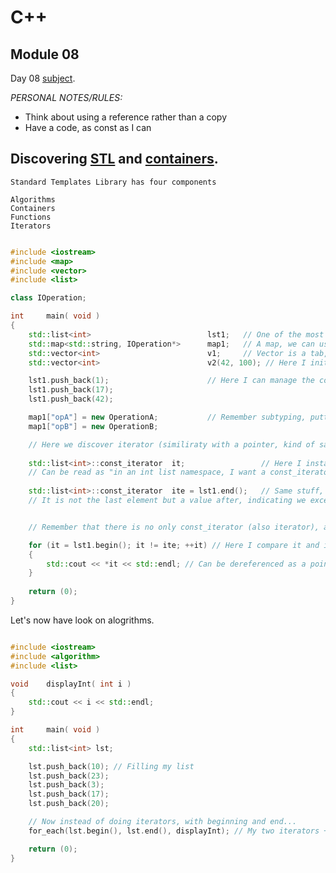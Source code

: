 # C++
## Module 08

Day 08 [subject](https://cdn.intra.42.fr/pdf/pdf/20275/en.subject.pdf).

*PERSONAL NOTES/RULES:*
- Think about using a reference rather than a copy
- Have a code, as const as I can

## Discovering [STL](https://www.geeksforgeeks.org/the-c-standard-template-library-stl/) and [containers](https://www.cplusplus.com/reference/stl/).

```
Standard Templates Library has four components

Algorithms
Containers
Functions
Iterators
```


```cpp

#include <iostream>
#include <map>
#include <vector>
#include <list>

class IOperation;

int		main( void )
{
	std::list<int>							lst1;	// One of the most current template container, is the list (here templated on int)
	std::map<std::string, IOperation*> 		map1; 	// A map, we can use other type than string for our key values
	std::vector<int>						v1;		// Vector is a tab, taking the type we want, here initialized by default (let's check)
	std::vector<int>						v2(42, 100); // Here I initialize my vector, saying I want 42 entries that take 100 for value

	lst1.push_back(1);						// Here I can manage the content of my int list
	lst1.push_back(17);
	lst1.push_back(42);

	map1["opA"] = new OperationA;			// Remember subtyping, putting a pointer in the interface to store its derived objects
	map1["opB"] = new OperationB;

	// Here we discover iterator (similiraty with a pointer, kind of same behavior)
	
	std::list<int>::const_iterator	it;					// Here I instantiate a const_iterator through an int list
	// Can be read as "in an int list namespace, I want a const_iterator" (cf nested classes))
	
	std::list<int>::const_iterator	ite = lst1.end();	// Same stuff, here I initialize my second iterator on lst1.end()
	// It is not the last element but a value after, indicating we exceed the last elem int list)


	// Remember that there is no only const_iterator (also iterator), and that they're not only dedicated for list, but also map... (not stacks!)

	for (it = lst1.begin(); it != ite; ++it) // Here I compare it and ite
	{
		std::cout << *it << std::endl; // Can be dereferenced as a pointer
	}
	
	return (0);
}

```

Let's now have look on alogrithms.

```cpp

#include <iostream>
#include <algorithm>
#include <list>

void	displayInt( int i )
{
	std::cout << i << std::endl;
}

int		main( void )
{
	std::list<int> lst;

	lst.push_back(10); // Filling my list
	lst.push_back(23);
	lst.push_back(3);
	lst.push_back(17);
	lst.push_back(20);

	// Now instead of doing iterators, with beginning and end...
	for_each(lst.begin(), lst.end(), displayInt); // My two iterators + the operation I want to apply on my data collection

	return (0);
}

```